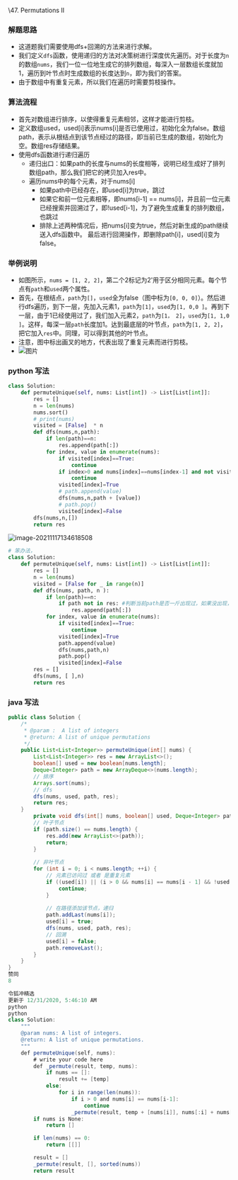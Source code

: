 \47. Permutations II

### 解题思路

- 这道题我们需要使用dfs+回溯的方法来进行求解。
- 我们定义`dfs`函数，使用递归的方法对决策树进行深度优先遍历。对于长度为`n`的数组`nums`，我们一位一位地生成它的排列数组，每深入一层数组长度就加1，遍历到叶节点时生成数组的长度达到`n`，即为我们的答案。
- 由于数组中有重复元素，所以我们在遍历时需要剪枝操作。

### 算法流程

- 首先对数组进行排序，以使得重复元素相邻，这样才能进行剪枝。
- 定义数组used，used[i]表示nums[i]是否已使用过，初始化全为false。数组path，表示从根结点到该节点经过的路径，即当前已生成的数组，初始化为空。数组res存储结果。
- 使用dfs函数进行递归遍历
  - 递归出口：如果path的长度与nums的长度相等，说明已经生成好了排列数组path，那么我们把它的拷贝加入res中。
  - 遍历nums中的每个元素，对于nums[i]
    - 如果path中已经存在，即used[i]为true，跳过
    - 如果它和前一位元素相等，即nums[i-1] == nums[i]，并且前一位元素已经搜索并回溯过了，即!used[i-1]，为了避免生成重复的排列数组，也跳过
    - 排除上述两种情况后，把nums[i]变为true，然后对新生成的path继续送入dfs函数中。
      最后进行回溯操作，即删除path[i]，used[i]变为false。

### 举例说明

- 如图所示，`nums = [1, 2, 2]`，第二个2标记为2'用于区分相同元素。每个节点有`path`和`used`两个属性。
- 首先，在根结点，`path`为`[]`，`used`全为false（图中标为`[0, 0, 0]`）。然后进行dfs遍历，到下一层，先加入元素1，`path`为`[1]`，`used`为`[1, 0,0 ]`。再到下一层，由于1已经使用过了，我们加入元素2，`path`为`[1， 2]`，`used`为`[1, 1,0 ]`。这样，每深一层`path`长度加1。达到最底层的叶节点，`path`为`[1, 2, 2]`，把它加入`res`中。同理，可以得到其他的叶节点。
- 注意，图中标出画叉的地方，代表出现了重复元素而进行剪枝。
- ![图片](https://media-test.jiuzhang.com/media/markdown/images/6/8/9f610cfc-a924-11ea-a74b-0242ac180006.jpg)

### python 写法

```python
class Solution:
    def permuteUnique(self, nums: List[int]) -> List[List[int]]:
        res = []
        n = len(nums)
        nums.sort()
        # print(nums)
        visited = [False]  * n
        def dfs(nums,n,path):
            if len(path)==n:
                res.append(path[:])
            for index, value in enumerate(nums):
                if visited[index]==True:
                    continue
                if index>0 and nums[index]==nums[index-1] and not visited[index-1]:
                    continue
                visited[index]=True
                # path.append(value)
                dfs(nums,n,path + [value])
                # path.pop()
                visited[index]=False
        dfs(nums,n,[])
        return res
```



![image-20211117134618508](C:/Users/leo17/AppData/Roaming/Typora/typora-user-images/image-20211117134618508.png)

```python
# 笨办法，
class Solution:
    def permuteUnique(self, nums: List[int]) -> List[List[int]]:
        res = []
        n = len(nums)
        visited = [False for _ in range(n)]
        def dfs(nums, path, n ):
            if len(path)==n:
                if path not in res: #判断当前path是否一斤出现过，如果没出现，那就加入到结果当中
                    res.append(path[:])
            for index, value in enumerate(nums):
                if visited[index]==True:
                    continue
                visited[index]=True
                path.append(value)
                dfs(nums,path,n)
                path.pop()
                visited[index]=False
        res = []
        dfs(nums, [ ],n)
        return res
```

### java 写法

```java
public class Solution {
    /*
     * @param :  A list of integers
     * @return: A list of unique permutations
     */
    public List<List<Integer>> permuteUnique(int[] nums) {
        List<List<Integer>> res = new ArrayList<>();
        boolean[] used = new boolean[nums.length];
        Deque<Integer> path = new ArrayDeque<>(nums.length);
        // 排序
        Arrays.sort(nums);
        // dfs
        dfs(nums, used, path, res);
        return res;
    }
        private void dfs(int[] nums, boolean[] used, Deque<Integer> path, List<List<Integer>> res) {
        // 叶子节点
        if (path.size() == nums.length) {
            res.add(new ArrayList<>(path));
            return;
        }
        
        // 非叶节点
        for (int i = 0; i < nums.length; ++i) {
            // 元素已访问过 或者 是重复元素
            if ((used[i]) || (i > 0 && nums[i] == nums[i - 1] && !used[i - 1])) {
                continue;
            }
            
            // 在路径添加该节点，递归
            path.addLast(nums[i]);
            used[i] = true;
            dfs(nums, used, path, res);
            // 回溯
            used[i] = false;
            path.removeLast();
        }
    }
}
赞同
8

令狐冲精选
更新于 12/31/2020, 5:46:10 AM
python
python
class Solution:
    """
    @param nums: A list of integers.
    @return: A list of unique permutations.
    """
    def permuteUnique(self, nums):
        # write your code here
        def _permute(result, temp, nums):
            if nums == []:
                result += [temp]
            else:
                for i in range(len(nums)):
                    if i > 0 and nums[i] == nums[i-1]:
                        continue
                    _permute(result, temp + [nums[i]], nums[:i] + nums[i+1:])
        if nums is None:
            return []

        if len(nums) == 0:
            return [[]]

        result = []
        _permute(result, [], sorted(nums))
        return result
```

